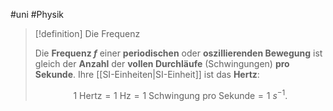 #uni #Physik 

> [!definition] Die Frequenz
> 
> Die **Frequenz $f$** einer **periodischen** oder **oszillierenden Bewegung** ist gleich der **Anzahl** der **vollen Durchläufe** (Schwingungen) **pro Sekunde**. Ihre [[SI-Einheiten|SI-Einheit]] ist das **Hertz**:
> 
> $$1\ \mathrm{Hertz} = 1\ \mathrm{Hz} = 1\ \text{Schwingung pro Sekunde} = 1\ s^{-1}.$$